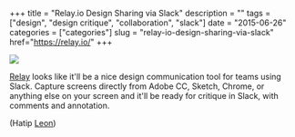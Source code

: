 +++
title = "Relay.io Design Sharing via Slack"
description = ""
tags = ["design", "design critique", "collaboration", "slack"]
date = "2015-06-26"
categories = ["categories"]
slug = "relay-io-design-sharing-via-slack"
href="https://relay.io/"
+++


<a href="https://relay.io/"><div class="tool-screenshot"><img src="http://media.konigi.com/tools/external/relay-io.png"></div>

<a href="https://relay.io/">Relay</a> looks like it'll be a nice design communication tool for teams using Slack. Capture screens directly from Adobe CC, Sketch, Chrome, or anything else on your screen and it'll be ready for critique in Slack, with comments and annotation.

(Hatip <a href="https://twitter.com/leonbarnard">Leon</a>)
